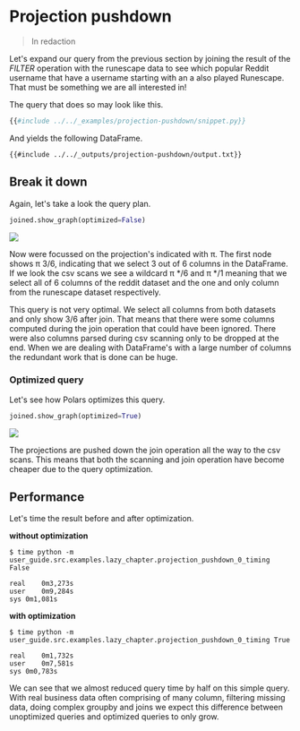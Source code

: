 # Projection pushdown

> In redaction

Let's expand our query from the previous section by joining the result of the *FILTER* operation with the runescape data
to see which popular Reddit username that have a username starting with an a also played Runescape. That must be something
we are all interested in!

The query that does so may look like this.

```python
{{#include ../../_examples/projection-pushdown/snippet.py}}
```
And yields the following DataFrame.
```text
{{#include ../../_outputs/projection-pushdown/output.txt}}
```

## Break it down

Again, let's take a look the query plan. 

``` python
joined.show_graph(optimized=False)
```

![](./../_outputs/projection-pushdown/graph.png)

Now were focussed on the projection's indicated with π. The first node shows π 3/6, indicating that
we select 3 out of 6 columns in the DataFrame. If we look the csv scans we see a wildcard π */6 and π */1 meaning that 
we select all of 6 columns of the reddit dataset and the one and only column from the runescape dataset respectively.

This query is not very optimal. We select all columns from both datasets and only show 3/6 after join. That means that
there were some columns computed during the join operation that could have been ignored. There were also columns parsed
during csv scanning only to be dropped at the end. When we are dealing with DataFrame's with a large number of columns the
redundant work that is done can be huge.

### Optimized query

Let's see how Polars optimizes this query.

``` python
joined.show_graph(optimized=True)
```

![](./../_outputs/projection-pushdown/graph-optimized.png)

The projections are pushed down the join operation all the way to the csv scans. This  means that both the scanning and 
join operation have become cheaper due to the query optimization.

## Performance

Let's time the result before and after optimization.

**without optimization**

`$ time python -m user_guide.src.examples.lazy_chapter.projection_pushdown_0_timing False`

```text
real	0m3,273s
user	0m9,284s
sys	0m1,081s
```


**with optimization**

`$ time python -m user_guide.src.examples.lazy_chapter.projection_pushdown_0_timing True`

```text
real	0m1,732s
user	0m7,581s
sys	0m0,783s
```

We can see that we almost reduced query time by half on this simple query. With real business data often comprising of 
many column, filtering missing data, doing complex groupby and joins we expect this difference between unoptimized queries
and optimized queries to only grow.
